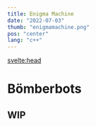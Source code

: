 ```yaml
---
title: Enigma Machine
date: "2022-07-03"
thumb: "enigmamachine.png"
pos: "center"
lang: "c++"
---
```


<script>
    import MDVideo from "$lib/components/MDVideo.svelte"
    import Collapse from "$lib/components/Collapse.svelte";
    import SectionComponent from "$lib/components/SectionComponent.svelte";
</script>

<svelte:head>
<title>DavidB | Bomberbots</title>
</svelte:head>

<SectionComponent>

# Bömberbots

## WIP

</SectionComponent>